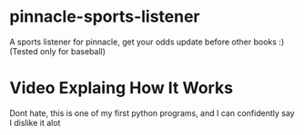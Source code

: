 # pinnacle-sports-listener
A sports listener for pinnacle, get your odds update before other books :) (Tested only for baseball)


# Video Explaing How It Works


Dont hate, this is one of my first python programs, and I can confidently say I dislike it alot  
